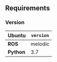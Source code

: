 

## Requirements

### Version

| **Ubuntu**      | `version`   |
|-----------------|-------------|
| **ROS**         | melodic       |
| **Python**      | 3.7       |




